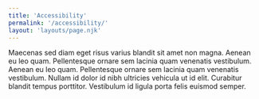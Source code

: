 ```yaml
---
title: 'Accessibility'
permalink: '/accessibility/'
layout: 'layouts/page.njk'
---
```


Maecenas sed diam eget risus varius blandit sit amet non magna. Aenean eu leo quam. Pellentesque ornare sem lacinia quam venenatis vestibulum. Aenean eu leo quam. Pellentesque ornare sem lacinia quam venenatis vestibulum. Nullam id dolor id nibh ultricies vehicula ut id elit. Curabitur blandit tempus porttitor. Vestibulum id ligula porta felis euismod semper.
